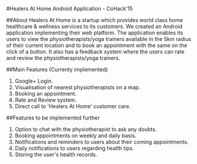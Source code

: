 #Healers At Home Android Application - CoHack'15

##About
Healers At Home is a startup which provides world class home healthcare & wellness services to its customers. We created an Android application implementing their web platform.
The application enables its users to view the physiotherapists/yoga trainers available in the 5km radius of their current location and to book an appointment with the same on the click of a button. 
It also has a feedback system where the users can rate and review the physiotherapists/yoga trainers.

##Main Features (Currenty implemented)
  1) Google+ Login.
  2) Visualisation of nearest physiotherapists on a map.
  3) Booking an appointment.
  4) Rate and Review system.
  5) Direct call to 'Healers At Home' customer care.
  
##Features to be implemented further
  1) Option to chat with the physiotherapist to ask any doubts.
  2) Booking appointments on weekly and daily basis.
  3) Notifications and reminders to users about their coming appointments.
  4) Daily notifications to users regarding health tips.
  5) Storing the user's health records.
